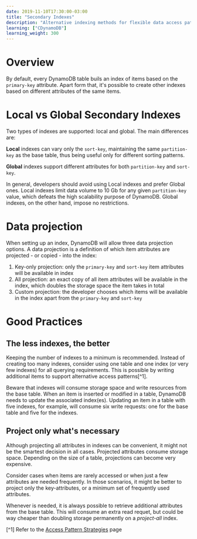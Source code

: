 ```yaml
---
date: 2019-11-10T17:30:00-03:00
title: "Secondary Indexes"
description: "Alternative indexing methods for flexible data access patterns"
learning: ["CDynamoDB"]
learning_weight: 300
---
```


# Overview

By default, every DynamoDB table buils an index of items based on the `primary-key` attribute. Apart form that, it's possible to create other indexes based on different attributes of the same items.


# Local vs Global Secondary Indexes

Two types of indexes are supported: local and global. The main differences are:

**Local** indexes can vary only the `sort-key`, maintaining the same `partition-key` as the base table, thus being useful only for different sorting patterns.

**Global** indexes support different attributes for both `partition-key` and `sort-key`.

In general, developers should avoid using Local indexes and prefer Global ones. Local indexes limit data volume to 10 Gb for any given `partition-key` value, which defeats the high scalability purpose of DynamoDB. Global indexes, on the other hand, impose no restrictions.


# Data projection

When setting up an index, DynamoDB will allow three data projection options. A data projection is a definition of which item attributes are projected - or copied - into the index:

1. Key-only projection: only the `primary-key` and `sort-key` item attributes will be available in index
2. All projection: an exact copy of all item attributes will be available in the index, which doubles the storage space the item takes in total
3. Custom projection: the developer chooses which items will be available in the index apart from the `primary-key` and `sort-key`


# Good Practices

## The less indexes, the better

Keeping the number of indexes to a minimum is recommended. Instead of creating too many indexes, consider using one table and one index (or very few indexes) for all querying requirements. This is possible by writing additional items to support alternative access patterns[^1].

Beware that indexes will consume storage space and write resources from the base table. When an item is inserted or modified in a table, DynamoDB needs to update the associated index(es). Updating an item in a table with five indexes, for example, will consume six write requests: one for the base table and five for the indexes.


## Project only what's necessary

Although projecting all attributes in indexes can be convenient, it might not be the smartest decision in all cases. Projected attributes consume storage space. Depending on the size of a table, projections can become very expensive.

Consider cases when items are rarely accessed or when just a few attributes are needed frequently. In those scenarios, it might be better to project only the key-attributes, or a minimum set of frequently used attributes.

Whenever is needed, it is always possible to retrieve additional attributes from the base table. This will consume an extra read requet, but could be way cheaper than doubling storage permanently on a _project-all_ index.


[^1] Refer to the [Access Pattern Strategies](/knowledge-base/dynamodb/access-pattern-strategies/) page
